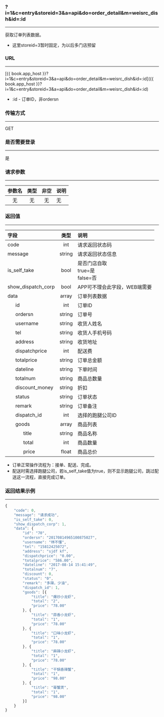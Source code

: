 ### ?i=1&c=entry&storeid=3&a=api&do=order_detail&m=weisrc_dish&id=:id

---

获取订单列表数据。
- 这里storeid=3暂时固定，为以后多门店预留

### URL

---

[{{ book.app_host }}?i=1&c=entry&storeid=3&a=api&do=order_detail&m=weisrc_dish&id=:id]({{ book.app_host }}?i=1&c=entry&storeid=3&a=api&do=order_detail&m=weisrc_dish&id=:id)

- :id - 订单ID，非ordersn

### 传输方式

---

GET

### 是否需要登录

---

是


### 请求参数

---

| 参数名 | 类型 | 非空 | 说明 |
| :---: | :---: | :---: | :--- |
| 无 | 无 | 无 | 无 |


### 返回值

---

| 字段 | 类型 | 说明 |
| :--- | :---: | :--- |
| code | int | 请求返回状态码 |
| message | string | 请求返回状态信息 |
| is_self_take | bool | 是否门店自取<br />true=是<br />false=否<br /> |
| show_dispatch_corp | bool | APP可不理会此字段，WEB端需要 |
| data | array | 订单列表数据 |
| &nbsp;&nbsp;&nbsp;&nbsp;&nbsp;&nbsp;id | int | 订单ID     |
| &nbsp;&nbsp;&nbsp;&nbsp;&nbsp;&nbsp;ordersn | string | 订单号 |
| &nbsp;&nbsp;&nbsp;&nbsp;&nbsp;&nbsp;username | string | 收货人姓名 |
| &nbsp;&nbsp;&nbsp;&nbsp;&nbsp;&nbsp;tel | string | 收货人手机号码 |
| &nbsp;&nbsp;&nbsp;&nbsp;&nbsp;&nbsp;address | string | 收货地址 |
| &nbsp;&nbsp;&nbsp;&nbsp;&nbsp;&nbsp;dispatchprice | int | 配送费 |
| &nbsp;&nbsp;&nbsp;&nbsp;&nbsp;&nbsp;totalprice | string | 订单总金额 |
| &nbsp;&nbsp;&nbsp;&nbsp;&nbsp;&nbsp;dateline | string | 下单时间 |
| &nbsp;&nbsp;&nbsp;&nbsp;&nbsp;&nbsp;totalnum | string | 商品总数量 |
| &nbsp;&nbsp;&nbsp;&nbsp;&nbsp;&nbsp;discount_money | string | 折扣 |
| &nbsp;&nbsp;&nbsp;&nbsp;&nbsp;&nbsp;status | string | 订单状态 |
| &nbsp;&nbsp;&nbsp;&nbsp;&nbsp;&nbsp;remark | string | 订单备注 |
| &nbsp;&nbsp;&nbsp;&nbsp;&nbsp;&nbsp;dispatch_id | int | 选择的跑腿公司ID |
| &nbsp;&nbsp;&nbsp;&nbsp;&nbsp;&nbsp;goods | array | 商品列表 |
| &nbsp;&nbsp;&nbsp;&nbsp;&nbsp;&nbsp;&nbsp;&nbsp;&nbsp;&nbsp;&nbsp;&nbsp;title | string | 商品名称 |
| &nbsp;&nbsp;&nbsp;&nbsp;&nbsp;&nbsp;&nbsp;&nbsp;&nbsp;&nbsp;&nbsp;&nbsp;total | int | 商品数量 |
| &nbsp;&nbsp;&nbsp;&nbsp;&nbsp;&nbsp;&nbsp;&nbsp;&nbsp;&nbsp;&nbsp;&nbsp;price | float | 商品总价 |

- 订单正常操作流程为：接单、配送、完成。
- 配送时需选择跑腿公司，若is_self_take值为true，则不显示跑腿公司，跳过配送这一流程，直接完成订单。


### 返回结果示例

---

``` js
{
    "code": 0,
    "message": "请求成功",
    "is_self_take": 0,
    "show_dispatch_corp": 1,
    "data": {
        "id": "70",
        "ordersn": "20170814965100875027",
        "username": "林不懂",
        "tel": "15812425072",
        "address": "sjdf kf",
        "dispatchprice": "0.00",
        "totalprice": "586.00",
        "dateline": "2017-08-14 15:41:49",
        "totalnum": "7",
        "discount": 0,
        "status": "0",
        "remark": "多辣，少油",
        "dispatch_id": 1,
        "goods": [{
            "title": "爆炒小龙虾",
            "total": "2",
            "price": "78.00"
        }, {
            "title": "蒜香小龙虾",
            "total": "1",
            "price": "78.00"
        }, {
            "title": "口味小龙虾",
            "total": "1",
            "price": "78.00"
        }, {
            "title": "麻辣小龙虾",
            "total": "1",
            "price": "78.00"
        }, {
            "title": "干锅香辣蟹",
            "total": "1",
            "price": "98.00"
        }, {
            "title": "膏蟹煲",
            "total": "1",
            "price": "98.00"
        }]
    }
}
```